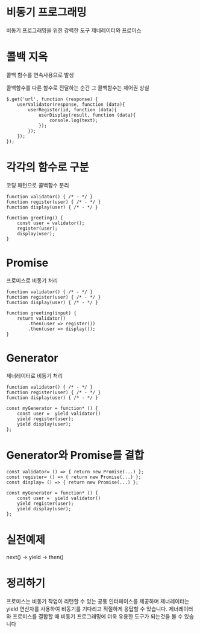 # 비동기 프로그래밍

비동기 프로그래밍을 위한 강력한 도구 제네레이터와 프로미스

# 콜백 지옥

콜백 함수를 연속사용으로 발생

콜백함수를 다른 함수로 전달하는 순간 그 콜백함수는 제어권 상실

    $.get('url', function (response) {
        userValidator(response, function (data){
            userRegister(id, function (data){
                userDisplay(result, function (data){
                    console.log(text);
                });
            });
        });
    });
    
# 각각의 함수로 구분

코딩 패턴으로 콜백함수 분리

    function validator() { /* - */ }
    function register(user) { /* - */ }
    function display(user) { /* - */ }
    
    function greeting() {
        const user = validator();
        register(user);
        display(user);
    }
    
# Promise

프로미스로 비동기 처리

    function validator() { /* - */ }
    function register(user) { /* - */ }
    function display(user) { /* - */ }
    
    function greeting(input) {
        return validator()
            .then(user => register())
            .then(user => display());
    }
    
# Generator

제너레이터로 비동기 처리
    
    function validator() { /* - */ }
    function register(user) { /* - */ }
    function display(user) { /* - */ }
    
    const myGenerator = function* () {
        const user =  yield validator()
        yield register(user);
        yield display(user);
    };
    
# Generator와 Promise를 결합

    const validator= () => { return new Promise(...) }; 
    const register= () => { return new Promise(...) }; 
    const display= () => { return new Promise(...) }; 
    
    const myGenerator = function* () {
        const user =  yield validator()
        yield register(user);
        yield display(user);
    };
    
# 실전예제

next() -> yield -> then()

# 정리하기

프로미스는 비동기 작업이 리턴할 수 있는 공통 인터페이스를 제공하며 제너레이터는 yield 연산자를 사용하여 비동기를 기다리고 적절하게 응답할 수 있습니다. 제너레이터와 프로미스를 결합할 때 비동기 프로그래밍에 더욱 유용한 도구가 되는것을 볼 수 있습니다